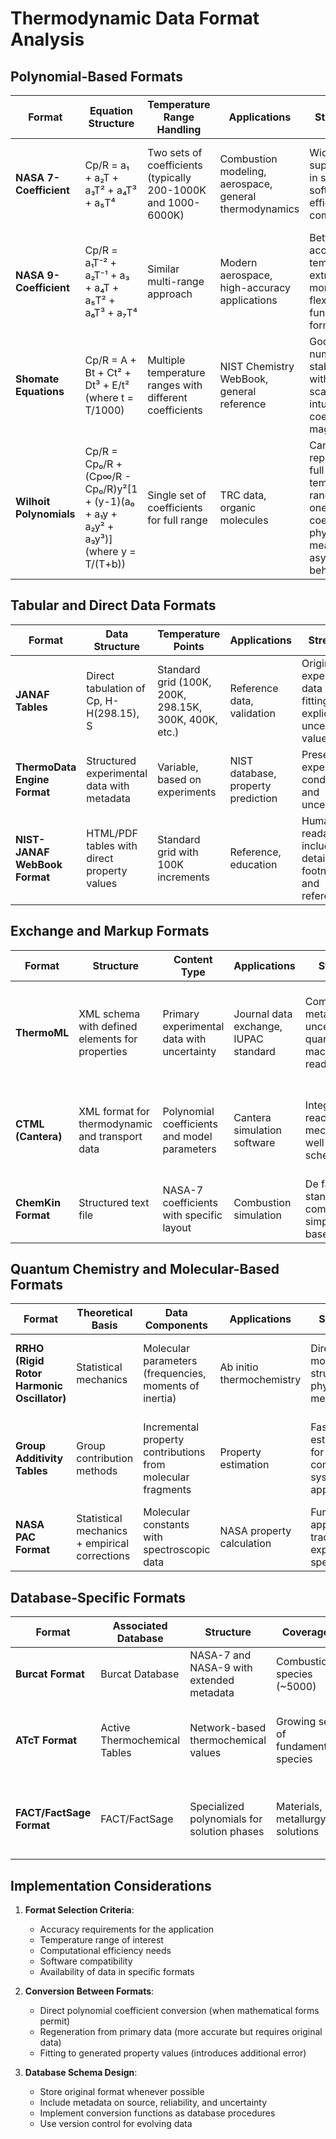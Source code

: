 # Thermodynamic Data Format Analysis

## Polynomial-Based Formats

| Format | Equation Structure | Temperature Range Handling | Applications | Strengths | Limitations |
|--------|-------------------|---------------------------|--------------|-----------|------------|
| **NASA 7-Coefficient** | Cp/R = a₁ + a₂T + a₃T² + a₄T³ + a₅T⁴ | Two sets of coefficients (typically 200-1000K and 1000-6000K) | Combustion modeling, aerospace, general thermodynamics | Widely supported in simulation software; efficient computation | Limited accuracy at extreme temperatures; requires two coefficient sets |
| **NASA 9-Coefficient** | Cp/R = a₁T⁻² + a₂T⁻¹ + a₃ + a₄T + a₅T² + a₆T³ + a₇T⁴ | Similar multi-range approach | Modern aerospace, high-accuracy applications | Better accuracy at temperature extremes; more flexible functional form | Less widely supported; increased computational cost |
| **Shomate Equations** | Cp/R = A + Bt + Ct² + Dt³ + E/t² (where t = T/1000) | Multiple temperature ranges with different coefficients | NIST Chemistry WebBook, general reference | Good numerical stability with T/1000 scaling; intuitive coefficient magnitudes | Different integration constants than NASA format; less adoption in simulation tools |
| **Wilhoit Polynomials** | Cp/R = Cp₀/R + (Cp∞/R - Cp₀/R)y²[1 + (y-1)(a₀ + a₁y + a₂y² + a₃y³)] (where y = T/(T+b)) | Single set of coefficients for full range | TRC data, organic molecules | Can represent full temperature range with one set of coefficients; physically meaningful asymptotic behavior | More complex mathematical form; less supported in software |

## Tabular and Direct Data Formats

| Format | Data Structure | Temperature Points | Applications | Strengths | Limitations |
|--------|---------------|-------------------|--------------|-----------|------------|
| **JANAF Tables** | Direct tabulation of Cp, H-H(298.15), S | Standard grid (100K, 200K, 298.15K, 300K, 400K, etc.) | Reference data, validation | Original experimental data without fitting errors; explicit uncertainty values | Requires interpolation for intermediate temperatures; large storage requirements |
| **ThermoData Engine Format** | Structured experimental data with metadata | Variable, based on experiments | NIST database, property prediction | Preserves experimental conditions and uncertainty | Requires significant processing for use in simulations |
| **NIST-JANAF WebBook Format** | HTML/PDF tables with direct property values | Standard grid with 100K increments | Reference, education | Human-readable; includes detailed footnotes and references | Not machine-readable without extraction; no polynomial representation |

## Exchange and Markup Formats

| Format | Structure | Content Type | Applications | Strengths | Limitations |
|--------|-----------|-------------|--------------|-----------|------------|
| **ThermoML** | XML schema with defined elements for properties | Primary experimental data with uncertainty | Journal data exchange, IUPAC standard | Comprehensive metadata; uncertainty quantification; machine-readable | Complex schema; verbose; requires processing for computational use |
| **CTML (Cantera)** | XML format for thermodynamic and transport data | Polynomial coefficients and model parameters | Cantera simulation software | Integrates with reaction mechanisms; well-defined schema | Software-specific; not widely adopted outside Cantera ecosystem |
| **ChemKin Format** | Structured text file | NASA-7 coefficients with specific layout | Combustion simulation | De facto standard in combustion; simple text-based format | Rigid formatting requirements; limited metadata |

## Quantum Chemistry and Molecular-Based Formats

| Format | Theoretical Basis | Data Components | Applications | Strengths | Limitations |
|--------|------------------|----------------|--------------|-----------|------------|
| **RRHO (Rigid Rotor Harmonic Oscillator)** | Statistical mechanics | Molecular parameters (frequencies, moments of inertia) | Ab initio thermochemistry | Direct link to molecular structure; physically meaningful | Limited to gas-phase; harmonic approximation breaks down at high T |
| **Group Additivity Tables** | Group contribution methods | Incremental property contributions from molecular fragments | Property estimation | Fast estimation for new compounds; systematic approach | Less accurate than direct measurement; limited to certain compound classes |
| **NASA PAC Format** | Statistical mechanics + empirical corrections | Molecular constants with spectroscopic data | NASA property calculation | Fundamental approach; traceable to experimental spectroscopy | Complex implementation; requires specialized knowledge |

## Database-Specific Formats

| Format | Associated Database | Structure | Coverage | Strengths | Limitations |
|--------|---------------------|-----------|----------|-----------|------------|
| **Burcat Format** | Burcat Database | NASA-7 and NASA-9 with extended metadata | Combustion species (~5000) | Regular updates; comprehensive coverage | Specific text format requirements |
| **ATcT Format** | Active Thermochemical Tables | Network-based thermochemical values | Growing set of fundamental species | Highest consistency; uncertainty quantification | Limited species coverage; complex data structure |
| **FACT/FactSage Format** | FACT/FactSage | Specialized polynomials for solution phases | Materials, metallurgy, solutions | Handles complex phase equilibria; non-ideal mixing | Proprietary aspects; focused on specific application domains |

## Implementation Considerations

1. **Format Selection Criteria**:
   - Accuracy requirements for the application
   - Temperature range of interest
   - Computational efficiency needs
   - Software compatibility
   - Availability of data in specific formats

2. **Conversion Between Formats**:
   - Direct polynomial coefficient conversion (when mathematical forms permit)
   - Regeneration from primary data (more accurate but requires original data)
   - Fitting to generated property values (introduces additional error)

3. **Database Schema Design**:
   - Store original format whenever possible
   - Include metadata on source, reliability, and uncertainty
   - Implement conversion functions as database procedures
   - Use version control for evolving data
